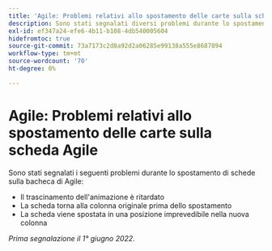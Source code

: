 ```yaml
---
title: 'Agile: Problemi relativi allo spostamento delle carte sulla scheda Agile'
description: Sono stati segnalati diversi problemi durante lo spostamento di schede sulla bacheca di Agile.
exl-id: ef347a24-efe6-4b11-b108-4db540005604
hidefromtoc: true
source-git-commit: 73a7173c2d8a92d2a06285e99138a555e8687894
workflow-type: tm+mt
source-wordcount: '70'
ht-degree: 0%

---
```


# Agile: Problemi relativi allo spostamento delle carte sulla scheda Agile

Sono stati segnalati i seguenti problemi durante lo spostamento di schede sulla bacheca di Agile:

* Il trascinamento dell&#39;animazione è ritardato
* La scheda torna alla colonna originale prima dello spostamento
* La scheda viene spostata in una posizione imprevedibile nella nuova colonna

_Prima segnalazione il 1° giugno 2022._
